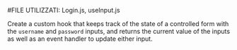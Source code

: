 #FILE UTILIZZATI: Login.js, useInput.js

Create a custom hook that keeps track of the state of a controlled form with the `username` and `password` inputs, and returns the current value of the inputs as well as an event handler to update either input.